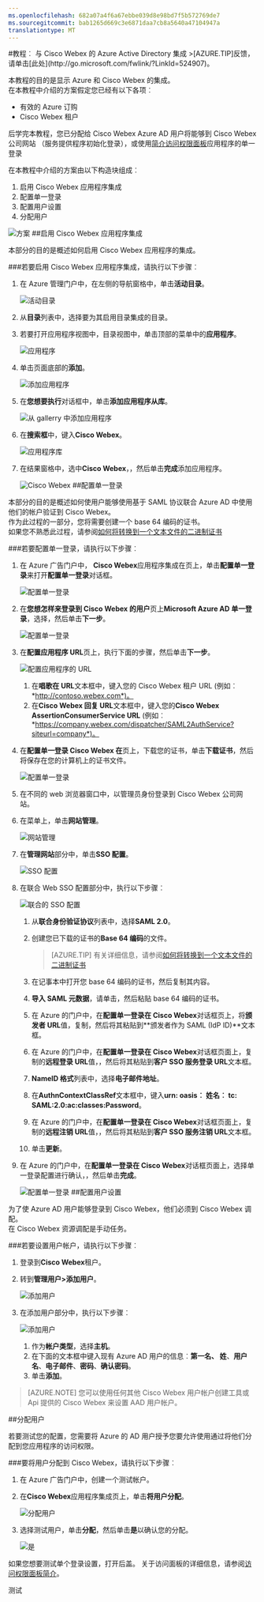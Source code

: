 ```yaml
---
ms.openlocfilehash: 682a07a4f6a67ebbe039d8e98bd7f5b572769de7
ms.sourcegitcommit: bab1265d669c3e6871daa7cb8a5640a47104947a
translationtype: MT
---
```

<properties pageTitle="教程︰ 与 Cisco Webex 的 Azure Active Directory 集成 |Microsoft Azure" description="了解如何使用 Cisco Webex Azure Active Directory 以启用单一登录、 自动化资源调配，和更多。" services="active-directory" authors="MarkusVi"  documentationCenter="na" manager="stevenpo"/>
<tags ms.service="active-directory" ms.devlang="na" ms.topic="article" ms.tgt_pltfrm="na" ms.workload="identity" ms.date="08/01/2015" ms.author="markvi" />
#教程︰ 与 Cisco Webex 的 Azure Active Directory 集成
>[AZURE.TIP]反馈，请单击[此处](http://go.microsoft.com/fwlink/?LinkId=524907)。

本教程的目的是显示 Azure 和 Cisco Webex 的集成。  
在本教程中介绍的方案假定您已经有以下各项︰

-   有效的 Azure 订购
-   Cisco Webex 租户

后学完本教程，您已分配给 Cisco Webex Azure AD 用户将能够到 Cisco Webex 公司网站 （服务提供程序初始化登录），或使用[简介访问权限面板](https://msdn.microsoft.com/library/dn308586)应用程序的单一登录

在本教程中介绍的方案由以下构造块组成︰

1.  启用 Cisco Webex 应用程序集成
2.  配置单一登录
3.  配置用户设置
4.  分配用户

![方案](./media/active-directory-saas-cisco-webex-tutorial/IC777614.png "Scenario")
##启用 Cisco Webex 应用程序集成

本部分的目的是概述如何启用 Cisco Webex 应用程序的集成。

###若要启用 Cisco Webex 应用程序集成，请执行以下步骤︰

1.  在 Azure 管理门户中，在左侧的导航窗格中，单击**活动目录**。

    ![活动目录](./media/active-directory-saas-cisco-webex-tutorial/IC700993.png "Active Directory")

2.  从**目录**列表中，选择要为其启用目录集成的目录。

3.  若要打开应用程序视图中，目录视图中，单击顶部的菜单中的**应用程序**。

    ![应用程序](./media/active-directory-saas-cisco-webex-tutorial/IC700994.png "Applications")

4.  单击页面底部的**添加**。

    ![添加应用程序](./media/active-directory-saas-cisco-webex-tutorial/IC749321.png "Add application")

5.  在**您想要执行**对话框中，单击**添加应用程序从库**。

    ![从 gallerry 中添加应用程序](./media/active-directory-saas-cisco-webex-tutorial/IC749322.png "Add an application from gallerry")

6.  在**搜索框**中，键入**Cisco Webex**。

    ![应用程序库](./media/active-directory-saas-cisco-webex-tutorial/IC777615.png "Application Gallery")

7.  在结果窗格中，选中**Cisco Webex**，，然后单击**完成**添加应用程序。

    ![Cisco Webex](./media/active-directory-saas-cisco-webex-tutorial/IC777616.png "Cisco Webex")
##配置单一登录

本部分的目的是概述如何使用户能够使用基于 SAML 协议联合 Azure AD 中使用他们的帐户验证到 Cisco Webex。  
作为此过程的一部分，您将需要创建一个 base 64 编码的证书。  
如果您不熟悉此过程，请参阅[如何将转换到一个文本文件的二进制证书](http://youtu.be/PlgrzUZ-Y1o)

###若要配置单一登录，请执行以下步骤︰

1.  在 Azure 广告门户中， **Cisco Webex**应用程序集成在页上，单击**配置单一登录**来打开**配置单一登录**对话框。

    ![配置单一登录](./media/active-directory-saas-cisco-webex-tutorial/IC777617.png "Configure single sign-on")

2.  在**您想怎样来登录到 Cisco Webex 的用户**页上**Microsoft Azure AD 单一登录**，选择，然后单击**下一步**。

    ![配置单一登录](./media/active-directory-saas-cisco-webex-tutorial/IC777618.png "Configure single sign-on")

3.  在**配置应用程序 URL**页上，执行下面的步骤，然后单击**下一步**。

    ![配置应用程序的 URL](./media/active-directory-saas-cisco-webex-tutorial/IC777619.png "Configure app URL")

    1.  在**唱歌在 URL**文本框中，键入您的 Cisco Webex 租户 URL (例如︰ *http://contoso.webex.com*)。
    2.  在**Cisco Webex 回复 URL**文本框中，键入您的**Cisco Webex AssertionConsumerService URL** (例如︰ *https://company.webex.com/dispatcher/SAML2AuthService?siteurl=company*)。

4.  在**配置单一登录 Cisco Webex 在**页上，下载您的证书，单击**下载证书**，然后将保存在您的计算机上的证书文件。

    ![配置单一登录](./media/active-directory-saas-cisco-webex-tutorial/IC777620.png "Configure single sign-on")

5.  在不同的 web 浏览器窗口中，以管理员身份登录到 Cisco Webex 公司网站。

6.  在菜单上，单击**网站管理**。

    ![网站管理](./media/active-directory-saas-cisco-webex-tutorial/IC777621.png "Site Administration")

7.  在**管理网站**部分中，单击**SSO 配置**。

    ![SSO 配置](./media/active-directory-saas-cisco-webex-tutorial/IC777622.png "SSO Configuration")

8.  在联合 Web SSO 配置部分中，执行以下步骤︰

    ![联合的 SSO 配置](./media/active-directory-saas-cisco-webex-tutorial/IC777623.png "Federated SSO Configuration")

    1.  从**联合身份验证协议**列表中，选择**SAML 2.0**。
    2.  创建您已下载的证书的**Base 64 编码**的文件。  

        >[AZURE.TIP] 有关详细信息，请参阅[如何将转换到一个文本文件的二进制证书](http://youtu.be/PlgrzUZ-Y1o)

    3.  在记事本中打开您 base 64 编码的证书，然后复制其内容。
    4.  **导入 SAML 元数据**，请单击，然后粘贴 base 64 编码的证书。
    5.  在 Azure 的门户中，在**配置单一登录在 Cisco Webex**对话框页上，将**颁发者 URL**值，复制，然后将其粘贴到**颁发者作为 SAML (IdP ID)**文本框。
    6.  在 Azure 的门户中，在**配置单一登录在 Cisco Webex**对话框页面上，复制的**远程登录 URL**值，，然后将其粘贴到**客户 SSO 服务登录 URL**文本框。
    7.  **NameID 格式**列表中，选择**电子邮件地址**。
    8.  在**AuthnContextClassRef**文本框中，键入**urn: oasis︰ 姓名︰ tc: SAML:2.0:ac:classes:Password**。
    9.  在 Azure 的门户中，在**配置单一登录在 Cisco Webex**对话框页面上，复制的**远程注销 URL**值，，然后将其粘贴到**客户 SSO 服务注销 URL**文本框。
    10. 单击**更新**。

9.  在 Azure 的门户中，在**配置单一登录在 Cisco Webex**对话框页面上，选择单一登录配置进行确认，，然后单击**完成**。

    ![配置单一登录](./media/active-directory-saas-cisco-webex-tutorial/IC777624.png "Configure single sign-on")
##配置用户设置

为了使 Azure AD 用户能够登录到 Cisco Webex，他们必须到 Cisco Webex 调配。  
在 Cisco Webex 资源调配是手动任务。

###若要设置用户帐户，请执行以下步骤︰

1.  登录到**Cisco Webex**租户。

2.  转到**管理用户\>添加用户**。

    ![添加用户](./media/active-directory-saas-cisco-webex-tutorial/IC777625.png "Add users")

3.  在添加用户部分中，执行以下步骤︰

    ![添加用户](./media/active-directory-saas-cisco-webex-tutorial/IC777626.png "Add user")

    1.  作为**帐户类型**，选择**主机**。
    2.  在下面的文本框中键入现有 Azure AD 用户的信息︰**第一名、 姓**、**用户名**、**电子邮件**、**密码**、**确认密码**。
    3.  单击**添加**。

>[AZURE.NOTE] 您可以使用任何其他 Cisco Webex 用户帐户创建工具或 Api 提供的 Cisco Webex 来设置 AAD 用户帐户。

##分配用户

若要测试您的配置，您需要将 Azure 的 AD 用户授予您要允许使用通过将他们分配到您应用程序的访问权限。

###要将用户分配到 Cisco Webex，请执行以下步骤︰

1.  在 Azure 广告门户中，创建一个测试帐户。

2.  在**Cisco Webex**应用程序集成页上，单击**将用户分配**。

    ![分配用户](./media/active-directory-saas-cisco-webex-tutorial/IC777627.png "Assign users")

3.  选择测试用户，单击**分配**，然后单击**是**以确认您的分配。

    ![是](./media/active-directory-saas-cisco-webex-tutorial/IC767830.png "Yes")

如果您想要测试单个登录设置，打开后盖。 关于访问面板的详细信息，请参阅[访问权限面板简介](https://msdn.microsoft.com/library/dn308586)。

测试
